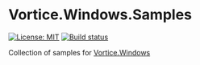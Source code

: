 # Vortice.Windows.Samples

[![License: MIT](https://img.shields.io/badge/License-MIT-green.svg)](https://github.com/amerkoleci/Vortice.Windows.Samples/blob/master/LICENSE)
[![Build status](https://github.com/amerkoleci/Vortice.Windows.Samples/workflows/Build/badge.svg)](https://github.com/amerkoleci/Vortice.Windows.Samples/actions)

Collection of samples for [Vortice.Windows](https://github.com/amerkoleci/Vortice.Windows)
